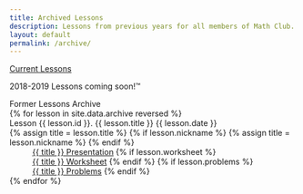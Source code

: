 ```yaml
---
title: Archived Lessons
description: Lessons from previous years for all members of Math Club.
layout: default
permalink: /archive/
---
```


[Current Lessons](https://mackenziemathclub.github.io/lessons/)

2018-2019 Lessons coming soon!™

<div class="big">Former Lessons Archive</div>

<div>
	{% for lesson in site.data.archive reversed %}
		<dt>Lesson {{ lesson.id }}. {{ lesson.title }} {{ lesson.date }}</dt>
		{% assign title = lesson.title %}
		{% if lesson.nickname %}
			{% assign title = lesson.nickname %}
		{% endif %}
		<dd>
			<a href="{{ lesson.presentation }}">{{ title }} Presentation</a>
			{% if lesson.worksheet %}
				<br>
				<a href="{{ lesson.worksheet }}">{{ title }} Worksheet</a>
			{% endif %}
			{% if lesson.problems %}
				<br>
				<a href="{{ lesson.problems }}">{{ title }} Problems</a>
			{% endif %}
		</dd>
	{% endfor %}
</div>
